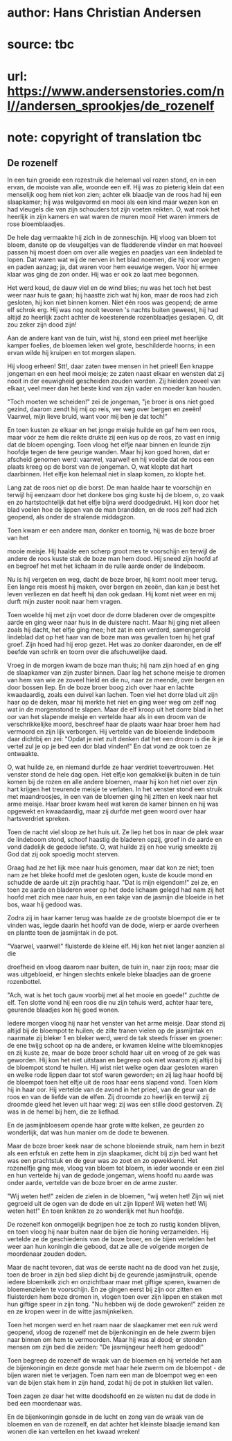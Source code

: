 # author: Hans Christian Andersen
# source: tbc
# url: https://www.andersenstories.com/nl//andersen_sprookjes/de_rozenelf
# note: copyright of translation tbc

## De rozenelf 

In een tuin groeide een rozestruik die helemaal vol rozen stond, en in
een ervan, de mooiste van alle, woonde een elf. Hij was zo pieterig
klein dat een menselijk oog hem niet kon zien; achter elk blaadje van de
roos had hij een slaapkamer; hij was welgevormd en mooi als een kind
maar wezen kon en had vleugels die van zijn schouders tot zijn voeten
reikten. O, wat rook het heerlijk in zijn kamers en wat waren de muren
mooi! Het waren immers de rose bloemblaadjes.

De hele dag vermaakte hij zich in de zonneschijn. Hij vloog van bloem
tot bloem, danste op de vleugeltjes van de fladderende vlinder en mat
hoeveel passen hij moest doen om over alle wegjes en paadjes van een
lindeblad te lopen. Dat waren wat wij de nerven in het blad noemen, die
hij voor wegen en paden aanzag; ja, dat waren voor hem eeuwige wegen.
Voor hij ermee klaar was ging de zon onder. Hij was er ook zo laat mee
begonnen.

Het werd koud, de dauw viel en de wind blies; nu was het toch het best
weer naar huis te gaan; hij haastte zich wat hij kon, maar de roos had
zich gesloten, hij kon niet binnen komen. Niet één roos was geopend; de
arme elf schrok erg. Hij was nog nooit tevoren 's nachts buiten
geweest, hij had altijd zo heerlijk zacht achter de koesterende
rozenblaadjes geslapen. O, dit zou zeker zijn dood zijn!

Aan de andere kant van de tuin, wist hij, stond een prieel met heerlijke
kamper foelies, de bloemen leken wel grote, beschilderde hoorns; in een
ervan wilde hij kruipen en tot morgen slapen.

Hij vloog erheen! Stt!, daar zaten twee mensen in het prieel! Een knappe
jongeman en een heel mooi meisje; ze zaten naast elkaar en wensten dat
zij nooit in der eeuwigheid gescheiden zouden worden. Zij hielden zoveel
van elkaar, veel meer dan het beste kind van zijn vader en moeder kan
houden.

"Toch moeten we scheiden!" zei de jongeman, "je broer is ons niet
goed gezind, daarom zendt hij mij op reis, ver weg over bergen en zeeën!
Vaarwel, mijn lieve bruid, want voor mij ben je dat toch!"

En toen kusten ze elkaar en het jonge meisje huilde en gaf hem een roos,
maar vóór ze hem die reikte drukte zij een kus op de roos, zo vast en
innig dat de bloem openging. Toen vloog het elfje naar binnen en leunde
zijn hoofdje tegen de tere geurige wanden. Maar hij kon goed horen, dat
er afscheid genomen werd: vaarwel, vaarwel! en hij voelde dat de roos
een plaats kreeg op de borst van de jongeman. O, wat klopte dat hart
daarbinnen. Het elfje kon helemaal niet in slaap komen, zo klopte het.

Lang zat de roos niet op die borst. De man haalde haar te voorschijn en
terwijl hij eenzaam door het donkere bos ging kuste hij de bloem, o, zo
vaak en zo hartstochtelijk dat het elfje bijna werd doodgedrukt. Hij kon
door het blad voelen hoe de lippen van de man brandden, en de roos zelf
had zich geopend, als onder de stralende middagzon.

Toen kwam er een andere man, donker en toornig, hij was de boze broer
van het

mooie meisje. Hij haalde een scherp groot mes te voorschijn en terwijl
de andere de roos kuste stak de boze man hem dood. Hij sneed zijn hoofd
af en begroef het met het lichaam in de rulle aarde onder de lindeboom.

Nu is hij vergeten en weg, dacht de boze broer, hij komt nooit meer
terug. Een lange reis moest hij maken, over bergen en zeeën, dan kan je
best het leven verliezen en dat heeft hij dan ook gedaan. Hij komt niet
weer en mij durft mijn zuster nooit naar hem vragen.

Toen woelde hij met zijn voet door de dorre bladeren over de omgespitte
aarde en ging weer naar huis in de duistere nacht. Maar hij ging niet
alleen zoals hij dacht, het elfje ging mee; het zat in een verdord,
samengerold lindeblad dat op het haar van de boze man was gevallen toen
hij het graf groef. Zijn hoed had hij erop gezet. Het was zo donker
daaronder, en de elf beefde van schrik en toorn over die afschuwelijke
daad.

Vroeg in de morgen kwam de boze man thuis; hij nam zijn hoed af en ging
de slaapkamer van zijn zuster binnen. Daar lag het schone meisje te
dromen van hem van wie ze zoveel hield en die nu, naar ze meende, over
bergen en door bossen liep. En de boze broer boog zich over haar en
lachte kwaadaardig, zoals een duivel kan lachen. Toen viel het dorre
blad uit zijn haar op de deken, maar hij merkte het niet en ging weer
weg om zelf nog wat in de morgenstond te slapen. Maar de elf kroop uit
het dorre blad in het oor van het slapende meisje en vertelde haar als
in een droom van de verschrikkelijke moord, beschreef haar de plaats
waar haar broer hem had vermoord en zijn lijk verborgen. Hij vertelde
van de bloeiende lindeboom daar dichtbij en zei: "Opdat je niet zult
denken dat het een droom is die ik je vertel zul je op je bed een dor
blad vinden!" En dat vond ze ook toen ze ontwaakte.

O, wat huilde ze, en niemand durfde ze haar verdriet toevertrouwen. Het
venster stond de hele dag open. Het elfje kon gemakkelijk buiten in de
tuin komen bij de rozen en alle andere bloemen, maar hij kon het niet
over zijn hart krijgen het treurende meisje te verlaten. In het venster
stond een struik met maandroosjes, in een van de bloemen ging hij zitten
en keek naar het arme meisje. Haar broer kwam heel wat keren de kamer
binnen en hij was opgewekt en kwaadaardig, maar zij durfde met geen
woord over haar hartsverdriet spreken.

Toen de nacht viel sloop ze het huis uit. Ze liep het bos in naar de
plek waar de lindeboom stond, schoof haastig de bladeren opzij, groef in
de aarde en vond dadelijk de gedode liefste. O, wat huilde zij en hoe
vurig smeekte zij God dat zij ook spoedig mocht sterven.

Graag had ze het lijk mee naar huis genomen, maar dat kon ze niet; toen
nam ze het bleke hoofd met de gesloten ogen, kuste de koude mond en
schudde de aarde uit zijn prachtig haar. "Dat is mijn eigendom!" zei
ze, en toen ze aarde en bladeren weer op het dode lichaam gelegd had nam
zij het hoofd met zich mee naar huis, en een takje van de jasmijn die
bloeide in het bos, waar hij gedood was.

Zodra zij in haar kamer terug was haalde ze de grootste bloempot die er
te vinden was, legde daarin het hoofd van de dode, wierp er aarde
overheen en plantte toen de jasmijntak in de pot.

"Vaarwel, vaarwel!" fluisterde de kleine elf. Hij kon het niet langer
aanzien al die

droefheid en vloog daarom naar buiten, de tuin in, naar zijn roos; maar
die was uitgebloeid, er hingen slechts enkele bleke blaadjes aan de
groene rozenbottel.

"Ach, wat is het toch gauw voorbij met al het mooie en goede!" zuchtte
de elf. Ten slotte vond hij een roos die nu zijn tehuis werd, achter
haar tere, geurende blaadjes kon hij goed wonen.

Iedere morgen vloog hij naar het venster van het arme meisje. Daar stond
zij altijd bij de bloempot te huilen; de zilte tranen vielen op de
jasmijntak en naarmate zij bleker 1 en bleker werd, werd de tak steeds
frisser en groener: de ene twijg schoot op na de andere, er kwamen
kleine witte bloemknopjes en zij kuste ze, maar de boze broer schold
haar uit en vroeg of ze gek was geworden. Hij kon het niet uitstaan en
begreep ook niet waarom zij altijd bij de bloempot stond te huilen. Hij
wist niet welke ogen daar gesloten waren en welke rode lippen daar tot
stof waren geworden; en zij lag haar hoofd bij de bloempot toen het
elfje uit de roos haar eens slapend vond. Toen klom hij in haar oor. Hij
vertelde van de avond in het prieel, van de geur van de roos en van de
liefde van de elfen. Zij droomde zo heerlijk en terwijl zij droomde
gleed het leven uit haar weg: zij was een stille dood gestorven. Zij was
in de hemel bij hem, die ze liefhad.

En de jasmijnbloesem opende haar grote witte kelken, ze geurden zo
wonderlijk, dat was hun manier om de dode te bewenen.

Maar de boze broer keek naar de schone bloeiende struik, nam hem in
bezit als een erfstuk en zette hem in zijn slaapkamer, dicht bij zijn
bed want het was een prachtstuk en de geur was zo zoet en zo opwekkend.
Het rozenelfje ging mee, vloog van bloem tot bloem, in ieder woonde er
een ziel en hun vertelde hij van de gedode jongeman, wiens hoofd nu
aarde was onder aarde, vertelde van de boze broer en de arme zuster.

"Wij weten het!" zeiden de zielen in de bloemen, "wij weten het! Zijn
wij niet gegroeid uit de ogen van de dode en uit zijn lippen! Wij weten
het! Wij weten het!" En toen knikten ze zo wonderlijk met hun hoofdje.

De rozenelf kon onmogelijk begrijpen hoe ze toch zo rustig konden
blijven, en toen vloog hij naar buiten naar de bijen die honing
verzamelden. Hij vertelde ze de geschiedenis van de boze broer, en de
bijen vertelden het weer aan hun koningin die gebood, dat ze alle de
volgende morgen de moordenaar zouden doden.

Maar de nacht tevoren, dat was de eerste nacht na de dood van het zusje,
toen de broer in zijn bed sliep dicht bij de geurende jasmijnstruik,
opende iedere bloemkelk zich en onzichtbaar maar met giftige speren,
kwamen de bloemenzielen te voorschijn. En ze gingen eerst bij zijn oor
zitten en fluisterden hem boze dromen in, vlogen toen over zijn lippen
en staken met hun giftige speer in zijn tong. "Nu hebben wij de dode
gewroken!" zeiden ze en ze kropen weer in de witte jasmijnkelken.

Toen het morgen werd en het raam naar de slaapkamer met een ruk werd
geopend, vloog de rozenelf met de bijenkoningin en de hele zwerm bijen
naar binnen om hem te vermoorden. Maar hij was al dood; er stonden
mensen om zijn bed die zeiden: "De jasmijngeur heeft hem gedood!"

Toen begreep de rozenelf de wraak van de bloemen en hij vertelde het aan
de bijenkoningin en deze gonsde met haar hele zwerm om de bloempot - de
bijen waren niet te verjagen. Toen nam een man de bloempot weg en een
van de bijen stak hem in zijn hand, zodat hij de pot in stukken liet
vallen.

Toen zagen ze daar het witte doodshoofd en ze wisten nu dat de dode in
bed een moordenaar was.

En de bijenkoningin gonsde in de lucht en zong van de wraak van de
bloemen en van de rozenelf, en dat achter het kleinste blaadje iemand
kan wonen die kan vertellen en het kwaad wreken!
